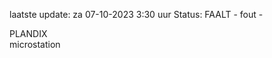 laatste update: 
za 07-10-2023  3:30   uur 
Status: FAALT - fout - 
<div class="service R">PLANDIX</div><div class="service Y">microstation</div>